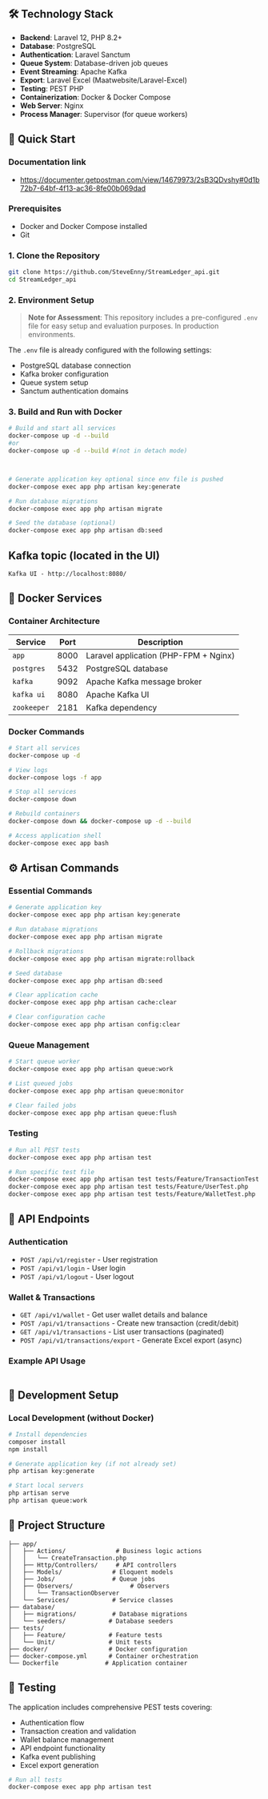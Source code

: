 ## 🛠️ Technology Stack

-   **Backend**: Laravel 12, PHP 8.2+
-   **Database**: PostgreSQL
-   **Authentication**: Laravel Sanctum
-   **Queue System**: Database-driven job queues
-   **Event Streaming**: Apache Kafka
-   **Export**: Laravel Excel (Maatwebsite/Laravel-Excel)
-   **Testing**: PEST PHP
-   **Containerization**: Docker & Docker Compose
-   **Web Server**: Nginx
-   **Process Manager**: Supervisor (for queue workers)

## 🚀 Quick Start

### Documentation link

-   https://documenter.getpostman.com/view/14679973/2sB3QDvshy#0d1b72b7-64bf-4f13-ac36-8fe00b069dad

### Prerequisites

-   Docker and Docker Compose installed
-   Git

### 1. Clone the Repository

```bash
git clone https://github.com/SteveEnny/StreamLedger_api.git
cd StreamLedger_api
```

### 2. Environment Setup

> **Note for Assessment**: This repository includes a pre-configured `.env` file for easy setup and evaluation purposes. In production environments.

The `.env` file is already configured with the following settings:

-   PostgreSQL database connection
-   Kafka broker configuration
-   Queue system setup
-   Sanctum authentication domains

### 3. Build and Run with Docker

```bash
# Build and start all services
docker-compose up -d --build
#or
docker-compose up -d --build #(not in detach mode)



# Generate application key optional since env file is pushed
docker-compose exec app php artisan key:generate

# Run database migrations
docker-compose exec app php artisan migrate

# Seed the database (optional)
docker-compose exec app php artisan db:seed
```

## Kafka topic (located in the UI)

    Kafka UI - http://localhost:8080/

## 🐳 Docker Services

### Container Architecture

| Service     | Port | Description                           |
| ----------- | ---- | ------------------------------------- |
| `app`       | 8000 | Laravel application (PHP-FPM + Nginx) |
| `postgres`  | 5432 | PostgreSQL database                   |
| `kafka`     | 9092 | Apache Kafka message broker           |
| `kafka ui`  | 8080 | Apache Kafka UI                       |
| `zookeeper` | 2181 | Kafka dependency                      |

### Docker Commands

```bash
# Start all services
docker-compose up -d

# View logs
docker-compose logs -f app

# Stop all services
docker-compose down

# Rebuild containers
docker-compose down && docker-compose up -d --build

# Access application shell
docker-compose exec app bash
```

## ⚙️ Artisan Commands

### Essential Commands

```bash
# Generate application key
docker-compose exec app php artisan key:generate

# Run database migrations
docker-compose exec app php artisan migrate

# Rollback migrations
docker-compose exec app php artisan migrate:rollback

# Seed database
docker-compose exec app php artisan db:seed

# Clear application cache
docker-compose exec app php artisan cache:clear

# Clear configuration cache
docker-compose exec app php artisan config:clear
```

### Queue Management

```bash
# Start queue worker
docker-compose exec app php artisan queue:work

# List queued jobs
docker-compose exec app php artisan queue:monitor

# Clear failed jobs
docker-compose exec app php artisan queue:flush
```

### Testing

```bash
# Run all PEST tests
docker-compose exec app php artisan test

# Run specific test file
docker-compose exec app php artisan test tests/Feature/TransactionTest.php
docker-compose exec app php artisan test tests/Feature/UserTest.php
docker-compose exec app php artisan test tests/Feature/WalletTest.php

```

## 📡 API Endpoints

### Authentication

-   `POST /api/v1/register` - User registration
-   `POST /api/v1/login` - User login
-   `POST /api/v1/logout` - User logout

### Wallet & Transactions

-   `GET /api/v1/wallet` - Get user wallet details and balance
-   `POST /api/v1/transactions` - Create new transaction (credit/debit)
-   `GET /api/v1/transactions` - List user transactions (paginated)
-   `POST /api/v1/transactions/export` - Generate Excel export (async)

### Example API Usage

```bash

```

## 🔧 Development Setup

### Local Development (without Docker)

```bash
# Install dependencies
composer install
npm install

# Generate application key (if not already set)
php artisan key:generate

# Start local servers
php artisan serve
php artisan queue:work
```

## 📁 Project Structure

```
├── app/
│   ├── Actions/              # Business logic actions
│   │   └── CreateTransaction.php
│   ├── Http/Controllers/     # API controllers
│   ├── Models/              # Eloquent models
│   ├── Jobs/                # Queue jobs
│   ├── Observers/                # Observers
│   │   └── TransactionObserver
│   └── Services/            # Service classes
├── database/
│   ├── migrations/          # Database migrations
│   └── seeders/            # Database seeders
├── tests/
│   ├── Feature/            # Feature tests
│   └── Unit/               # Unit tests
├── docker/                 # Docker configuration
├── docker-compose.yml      # Container orchestration
└── Dockerfile             # Application container
```

## 🧪 Testing

The application includes comprehensive PEST tests covering:

-   Authentication flow
-   Transaction creation and validation
-   Wallet balance management
-   API endpoint functionality
-   Kafka event publishing
-   Excel export generation

```bash
# Run all tests
docker-compose exec app php artisan test

```
